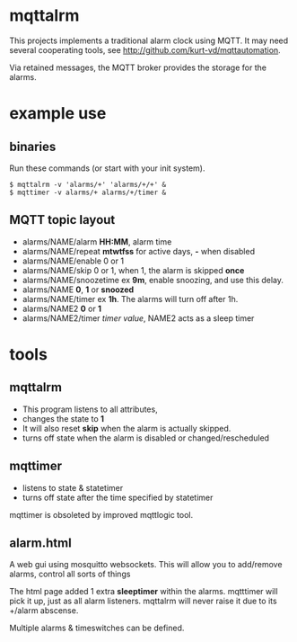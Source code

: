 # mqttalrm

This projects implements a traditional alarm clock using MQTT.
It may need several cooperating tools, see
http://github.com/kurt-vd/mqttautomation.

Via retained messages, the MQTT broker provides the storage
for the alarms.

# example use
## binaries

Run these commands (or start with your init system).

	$ mqttalrm -v 'alarms/+' 'alarms/+/+' &
	$ mqttimer -v alarms/+ alarms/+/timer &

## MQTT topic layout

* alarms/NAME/alarm	**HH:MM**, alarm time
* alarms/NAME/repeat	**mtwtfss** for active days, **-** when disabled
* alarms/NAME/enable	0 or 1
* alarms/NAME/skip	0 or 1, when 1, the alarm is skipped **once**
* alarms/NAME/snoozetime ex **9m**, enable snoozing, and use this delay.
* alarms/NAME		**0**, **1** or **snoozed**
* alarms/NAME/timer	ex **1h**. The alarms will turn off after 1h.
* alarms/NAME2		**0** or **1**
* alarms/NAME2/timer	*timer value*, NAME2 acts as a sleep timer

# tools
## mqttalrm

* This program listens to all attributes,
* changes the state to **1**
* It will also reset **skip** when the alarm is actually skipped.
* turns off state when the alarm is disabled or changed/rescheduled

## mqttimer

* listens to state & statetimer
* turns off state after the time specified by statetimer

mqttimer is obsoleted by improved mqttlogic tool.

## alarm.html

A web gui using mosquitto websockets.
This will allow you to add/remove alarms, control all sorts of things

The html page added 1 extra **sleeptimer** within the alarms.
mqtttimer will pick it up, just as all alarm listeners.
mqttalrm will never raise it due to its +/alarm abscense.

Multiple alarms & timeswitches can be defined.
